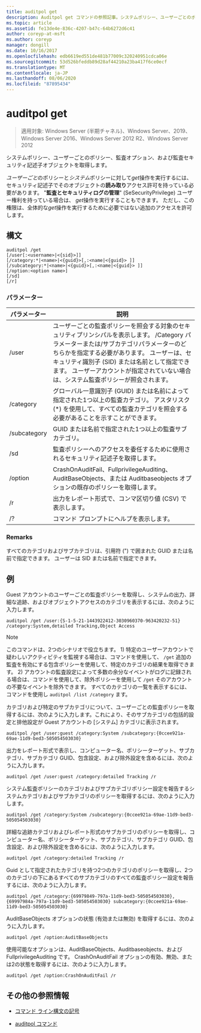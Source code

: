 ```yaml
---
title: auditpol get
description: Auditpol get コマンドの参照記事。システムポリシー、ユーザーごとのポリシー、監査オプション、および監査セキュリティ記述子オブジェクトを取得します。
ms.topic: article
ms.assetid: fe13de4e-836c-4207-b47c-64b6272d6c41
author: coreyp-at-msft
ms.author: coreyp
manager: dongill
ms.date: 10/16/2017
ms.openlocfilehash: edb6619ed551de481b77009c320240951cdca06e
ms.sourcegitcommit: 53d526bfeddb89d28af44210a23ba417f6ce0ecf
ms.translationtype: MT
ms.contentlocale: ja-JP
ms.lasthandoff: 08/06/2020
ms.locfileid: "87895434"
---
```

# <a name="auditpol-get"></a>auditpol get

> 適用対象: Windows Server (半期チャネル)、Windows Server、2019、Windows Server 2016、Windows Server 2012 R2、Windows Server 2012

システムポリシー、ユーザーごとのポリシー、監査オプション、および監査セキュリティ記述子オブジェクトを取得します。

*ユーザーごと*のポリシーと*システム*ポリシーに対して*get*操作を実行するには、セキュリティ記述子でそのオブジェクトの**読み取り**アクセス許可を持っている必要があります。 "**監査とセキュリティログの管理**" (SeSecurityPrivilege) ユーザー権利を持っている場合は、 *get*操作を実行することもできます。 ただし、この権限は、全体的な*get*操作を実行するために必要ではない追加のアクセスを許可します。

## <a name="syntax"></a>構文

```
auditpol /get
[/user[:<username>|<{sid}>]]
[/category:*|<name>|<{guid}>[,:<name|<{guid}> ]]
[/subcategory:*|<name>|<{guid}>[,:<name|<{guid}> ]]
[/option:<option name>]
[/sd]
[/r]
```

### <a name="parameters"></a>パラメーター

| パラメーター | 説明 |
| --------- | ----------- |
| /user | ユーザーごとの監査ポリシーを照会する対象のセキュリティプリンシパルを表示します。 /Category パラメーターまたは/サブカテゴリパラメーターのどちらかを指定する必要があります。 ユーザーは、セキュリティ識別子 (SID) または名前として指定できます。 ユーザーアカウントが指定されていない場合は、システム監査ポリシーが照会されます。 |
| /category | グローバル一意識別子 (GUID) または名前によって指定された1つ以上の監査カテゴリ。 アスタリスク (*) を使用して、すべての監査カテゴリを照会する必要があることを示すことができます。 |
| /subcategory | GUID または名前で指定された1つ以上の監査サブカテゴリ。 |
| /sd | 監査ポリシーへのアクセスを委任するために使用されるセキュリティ記述子を取得します。 |
| /option | CrashOnAuditFail、FullprivilegeAuditing、AuditBaseObjects、または Auditbaseobjects オプションの既存のポリシーを取得します。 |
| /r | 出力をレポート形式で、コンマ区切り値 (CSV) で表示します。 |
| /? | コマンド プロンプトにヘルプを表示します。 |

### <a name="remarks"></a>Remarks

すべてのカテゴリおよびサブカテゴリは、引用符 (") で囲まれた GUID または名前で指定できます。 ユーザーは SID または名前で指定できます。

## <a name="examples"></a>例

Guest アカウントのユーザーごとの監査ポリシーを取得し、システムの出力、詳細な追跡、およびオブジェクトアクセスのカテゴリを表示するには、次のように入力します。

```
auditpol /get /user:{S-1-5-21-1443922412-3030960370-963420232-51} /category:System,detailed Tracking,Object Access
```

> [!NOTE]
> このコマンドは、2つのシナリオで役立ちます。 1) 特定のユーザーアカウントで疑わしいアクティビティを監視する場合は、コマンドを使用して、 `/get` 追加の監査を有効にする包含ポリシーを使用して、特定のカテゴリの結果を取得できます。 2) アカウントの監査設定によって多数の余分なイベントがログに記録される場合は、コマンドを使用して、除外ポリシーを使用して `/get` そのアカウントの不要なイベントを除外できます。 すべてのカテゴリの一覧を表示するには、コマンドを使用し `auditpol /list /category` ます。

カテゴリおよび特定のサブカテゴリについて、ユーザーごとの監査ポリシーを取得するには、次のように入力します。これにより、そのサブカテゴリの包括的設定と排他設定が Guest アカウントの [システム] カテゴリに表示されます。

```
auditpol /get /user:guest /category:System /subcategory:{0ccee921a-69ae-11d9-bed3-505054503030}
```

出力をレポート形式で表示し、コンピューター名、ポリシーターゲット、サブカテゴリ、サブカテゴリ GUID、包含設定、および除外設定を含めるには、次のように入力します。

```
auditpol /get /user:guest /category:detailed Tracking /r
```

システム監査ポリシーのカテゴリおよびサブカテゴリポリシー設定を報告するシステムカテゴリおよびサブカテゴリのポリシーを取得するには、次のように入力します。

```
auditpol /get /category:System /subcategory:{0ccee921a-69ae-11d9-bed3-505054503030}
```

詳細な追跡カテゴリおよびレポート形式のサブカテゴリのポリシーを取得し、コンピューター名、ポリシーターゲット、サブカテゴリ、サブカテゴリ GUID、包含設定、および除外設定を含めるには、次のように入力します。

```
auditpol /get /category:detailed Tracking /r
```

Guid として指定されたカテゴリを持つ2つのカテゴリのポリシーを取得し、2つのカテゴリの下にあるすべてのサブカテゴリのすべての監査ポリシー設定を報告するには、次のように入力します。

```
auditpol /get /category:{69979849-797a-11d9-bed3-505054503030},{69997984a-797a-11d9-bed3-505054503030} subcategory:{0ccee921a-69ae-11d9-bed3-505054503030}
```

AuditBaseObjects オプションの状態 (有効または無効) を取得するには、次のように入力します。

```
auditpol /get /option:AuditBaseObjects
```

使用可能なオプションは、AuditBaseObjects、Auditbaseobjects、および FullprivilegeAuditing です。 CrashOnAuditFail オプションの有効、無効、または2の状態を取得するには、次のように入力します。

```
auditpol /get /option:CrashOnAuditFail /r
```

## <a name="additional-references"></a>その他の参照情報

- [コマンド ライン構文の記号](command-line-syntax-key.md)

- [auditpol コマンド](auditpol.md)
